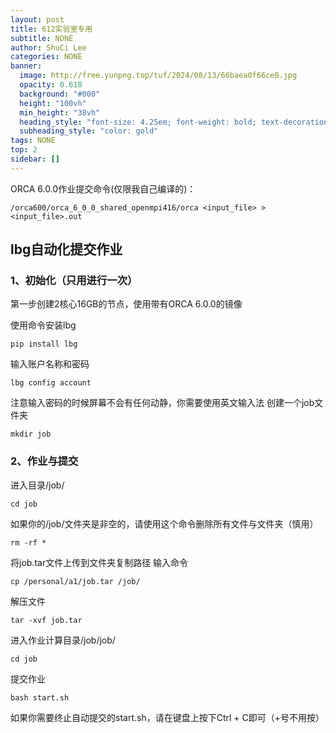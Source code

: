 ```yaml
---
layout: post
title: 612实验室专用
subtitle: NONE
author: ShuCi Lee
categories: NONE
banner:
  image: http://free.yunpng.top/tuf/2024/08/13/66baea0f66ce0.jpg
  opacity: 0.618
  background: "#000"
  height: "100vh"
  min_height: "38vh"
  heading_style: "font-size: 4.25em; font-weight: bold; text-decoration: underline"
  subheading_style: "color: gold"
tags: NONE
top: 2
sidebar: []
---
```

ORCA 6.0.0作业提交命令(仅限我自己编译的)：
```
/orca600/orca_6_0_0_shared_openmpi416/orca <input_file> > <input_file>.out
```
## lbg自动化提交作业
### 1、初始化（只用进行一次）

第一步创建2核心16GB的节点，使用带有ORCA 6.0.0的镜像

使用命令安装lbg
```
pip install lbg
```
输入账户名称和密码
```
lbg config account
```
注意输入密码的时候屏幕不会有任何动静，你需要使用英文输入法
创建一个job文件夹
```
mkdir job
```
### 2、作业与提交
进入目录/job/
```
cd job
```


如果你的/job/文件夹是非空的，请使用这个命令删除所有文件与文件夹（慎用）
```
rm -rf *
```

将job.tar文件上传到文件夹复制路径
输入命令

```
cp /personal/a1/job.tar /job/
```
解压文件
```
tar -xvf job.tar
```
进入作业计算目录/job/job/
```
cd job
```
提交作业
```
bash start.sh
```
如果你需要终止自动提交的start.sh，请在键盘上按下Ctrl + C即可（+号不用按）
